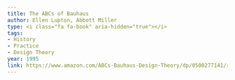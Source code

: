 ```yaml
---
title: The ABCs of Bauhaus
author: Ellen Lupton, Abbott Miller
type: <i class="fa fa-book" aria-hidden="true"></i>
tags:
- History
- Practice
- Design Theory
year: 1995
link: https://www.amazon.com/ABCs-Bauhaus-Design-Theory/dp/0500277141/ref=sr_1_1?ie=UTF8&qid=1505670265&sr=8-1&keywords=the+abcs+of+bauhaus
---
```

